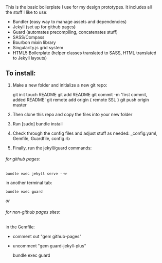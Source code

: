 This is the basic boilerplate I use for my design prototypes. It includes all the stuff I like to use:
- Bundler (easy way to manage assets and dependencies)
- Jekyll (set up for github pages)
- Guard (automates precompiling, concatenates stuff)
- SASS/Compass
- Bourbon mixin library
- Singularity.js grid system
- HTML5 Boilerplate (helper classes translated to SASS, HTML translated to Jekyll layouts)

## To install:
1. Make a new folder and initialize a new git repo:
  
    git init
    touch README
    git add README
  	git commit -m 'first commit, added README'
  	git remote add origin { remote SSL }
  	git push origin master


2. Then clone this repo and copy the files into your new folder

3. Run [sudo] bundle install

4. Check through the config files and adjust stuff as needed: _config.yaml, Gemfile, Guardfile, config.rb

5. Finally, run the jekyll/guard commands:

###### for github pages:

  	bundle exec jekyll serve --w

in another terminal tab:

  	bundle exec guard


_or_

###### for non-github pages sites:

in the Gemfile:
- comment out "gem github-pages" 
- uncomment "gem guard-jekyll-plus"

  	bundle exec guard

